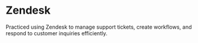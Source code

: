 # Zendesk
Practiced using Zendesk to manage support tickets, create workflows, and respond to customer inquiries efficiently.
